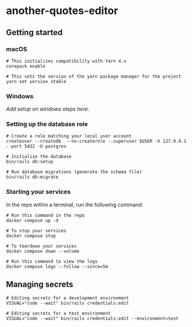 # another-quotes-editor

## Getting started

### macOS

```shell
# This initializes compatibility with Yarn 4.x
corepack enable

# This sets the version of the yarn package manager for the project
yarn set version stable
```

### Windows

_Add setup on windows steps here._

### Setting up the database role

```shell
# Create a role matching your local user account
createuser --createdb  --no-createrole --superuser $USER -h 127.0.0.1 --port 5432 -U postgres

# Initialize the database 
bin/rails db:setup

# Run database migrations (generate the schema file)
bin/rails db:migrate
```

### Starting your services

In the repo within a terminal, run the following command:

```shell
# Run this command in the repo
docker compose up -d

# To stop your services
docker compose stop

# To teardown your services 
docker compose down --volume

# Run this command to view the logs
docker compose logs --follow --since=5m
```

## Managing secrets

```shell
# Editing secrets for a development environment
VISUAL="code --wait" bin/rails credentials:edit

# Editing secrets for a test environment
VISUAL="code --wait" bin/rails credentials:edit --environment=test
```
